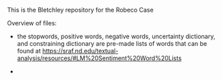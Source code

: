 This is the Bletchley repository for the Robeco Case

Overview of files:
- the stopwords, positive words, negative words, uncertainty dictionary, and constraining dictionary are pre-made lists of words that can be found at https://sraf.nd.edu/textual-analysis/resources/#LM%20Sentiment%20Word%20Lists

- 
